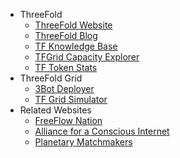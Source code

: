 - ThreeFold
  - [ThreeFold Website](https://new.threefold.io)
  - [ThreeFold Blog](https://new.threefold.io/farming/blog)
  - [TF Knowledge Base](https://new.threefold.io/info/threefold)
  - [TFGrid Capacity Explorer](https://explorer.grid.tf/)
  - [TF Token Stats](https://tokenstats.threefoldtoken.com/)
- ThreeFold Grid
    - [3Bot Deployer](3bot_deployer)
    - [TF Grid Simulator](threefold:simulator)
- Related Websites
  - [FreeFlow Nation](http://www.freeflownation.org/)
  - [Alliance for a Conscious Internet](https://new.threefold.io/aci)
  - [Planetary Matchmakers](https://www.freeflowmatchmakers.com/)
